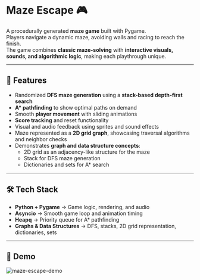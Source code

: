 # Maze Escape 🎮

A procedurally generated **maze game** built with Pygame.  
Players navigate a dynamic maze, avoiding walls and racing to reach the finish.  
The game combines **classic maze-solving** with **interactive visuals, sounds, and algorithmic logic**, making each playthrough unique.  

---

## 🚀 Features
- Randomized **DFS maze generation** using a **stack-based depth-first search**  
- **A\* pathfinding** to show optimal paths on demand  
- Smooth **player movement** with sliding animations  
- **Score tracking** and reset functionality  
- Visual and audio feedback using sprites and sound effects  
- Maze represented as a **2D grid graph**, showcasing traversal algorithms and neighbor checks  
- Demonstrates **graph and data structure concepts**:
  - 2D grid as an adjacency-like structure for the maze  
  - Stack for DFS maze generation  
  - Dictionaries and sets for A\* search  

---

## 🛠️ Tech Stack
- **Python + Pygame** → Game logic, rendering, and audio  
- **Asyncio** → Smooth game loop and animation timing  
- **Heapq** → Priority queue for A\* pathfinding  
- **Graphs & Data Structures** → DFS, stacks, 2D grid representation, dictionaries, sets  

---

## 📸 Demo

![maze-escape-demo](https://user-images.githubusercontent.com/your-demo-gif-or-screenshot-link)
